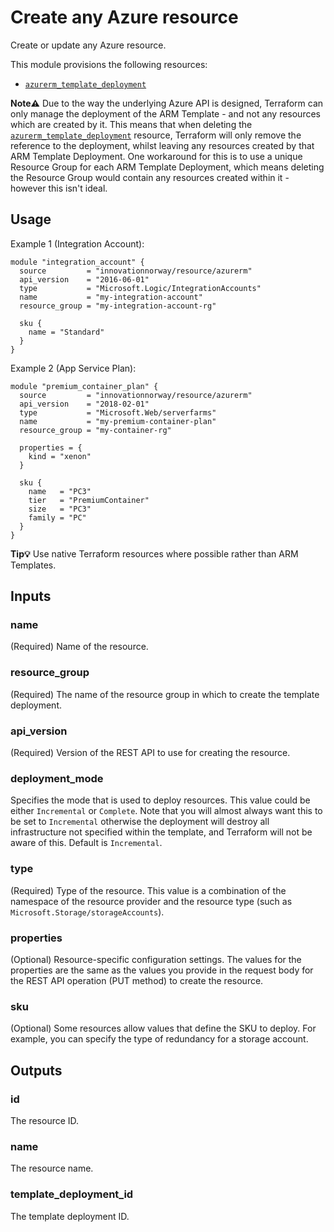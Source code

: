 # Create any Azure resource

Create or update any Azure resource.

This module provisions the following resources:

- [`azurerm_template_deployment`](https://www.terraform.io/docs/providers/azurerm/r/template_deployment.html)


**Note⚠️** Due to the way the underlying Azure API is designed, Terraform can only manage the deployment of the ARM Template - and not any resources which are created by it. This means that when deleting the [`azurerm_template_deployment`](https://www.terraform.io/docs/providers/azurerm/r/template_deployment.html) resource, Terraform will only remove the reference to the deployment, whilst leaving any resources created by that ARM Template Deployment. One workaround for this is to use a unique Resource Group for each ARM Template Deployment, which means deleting the Resource Group would contain any resources created within it - however this isn't ideal.

## Usage

Example 1 (Integration Account):

```hcl
module "integration_account" {
  source         = "innovationnorway/resource/azurerm"
  api_version    = "2016-06-01"
  type           = "Microsoft.Logic/IntegrationAccounts"
  name           = "my-integration-account"
  resource_group = "my-integration-account-rg"

  sku {
    name = "Standard"
  }
}
```

Example 2 (App Service Plan):

```hcl
module "premium_container_plan" {
  source         = "innovationnorway/resource/azurerm"
  api_version    = "2018-02-01"
  type           = "Microsoft.Web/serverfarms"
  name           = "my-premium-container-plan"
  resource_group = "my-container-rg"

  properties = {
    kind = "xenon"
  }

  sku {
    name   = "PC3"
    tier   = "PremiumContainer"
    size   = "PC3"
    family = "PC"
  }
}
```

**Tip💡** Use native Terraform resources where possible rather than ARM Templates.

## Inputs

### name

(Required) Name of the resource.

### resource_group

(Required) The name of the resource group in which to create the template deployment.

### api_version

(Required) Version of the REST API to use for creating the resource.

### deployment_mode

Specifies the mode that is used to deploy resources. This value could be either `Incremental` or `Complete`. Note that you will almost always want this to be set to `Incremental` otherwise the deployment will destroy all infrastructure not specified within the template, and Terraform will not be aware of this. Default is `Incremental`.

### type

(Required) Type of the resource. This value is a combination of the namespace of the resource provider and the resource type (such as `Microsoft.Storage/storageAccounts`).

### properties

(Optional) Resource-specific configuration settings. The values for the properties are the same as the values you provide in the request body for the REST API operation (PUT method) to create the resource.

### sku

(Optional) Some resources allow values that define the SKU to deploy. For example, you can specify the type of redundancy for a storage account.


## Outputs

### id

The resource ID.

### name

The resource name.

### template_deployment_id

The template deployment ID.

